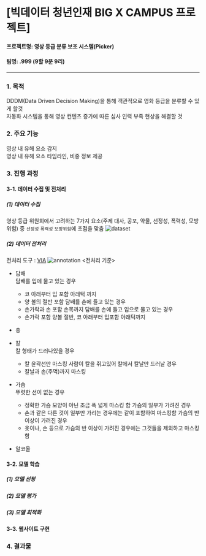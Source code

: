 #  [빅데이터 청년인재 BIG X CAMPUS 프로젝트]
#### 프로젝트명: 영상 등급 분류 보조 시스템(Picker) 
#### 팀명: .999 (9할 9푼 9리)
--- 

### 1. 목적
  DDDM(Data Driven Decision Making)을 통해 객관적으로 영화 등급을 분류할 수 있게 할것  
  자동화 시스템을 통해 영상 컨텐츠 증가에 따른 심사 인력 부족 현상을 해결할 것

### 2. 주요 기능
  영상 내 유해 요소 감지  
  영상 내 유해 요소 타임라인, 비중 정보 제공

### 3. 진행 과정
#### 3-1. 데이터 수집 및 전처리
##### (1) 데이터 수집
  영상 등급 위원회에서 고려하는 7가지 요소(주제 대사, 공포, 약물, 선정성, 폭력성, 모방위험) 중 `선정성` `폭력성` `모방위험`에 초점을 맞춤
  ![dataset](https://github.com/krispedia/.999/blob/master/_ect/dataset.jpg)  

##### (2) 데이터 전처리
  전처리 도구 : [VIA](http://www.robots.ox.ac.uk/~vgg/software/via/)
  ![annotation](https://github.com/krispedia/.999/blob/master/_ect/annotation.jpg)
  <전처리 기준>
  - 담배<br>
    담배를 입에 물고 있는 경우
    - 코 아래부터 입 포함 아래턱 까지
    - 양 볼의 절반 포함
    담배를 손에 들고 있는 경우
    - 손가락과 손 포함 손목까지
    담배를 손에 들고 입으로 물고 있는 경우
    - 손가락 포함 양볼 절반, 코 아래부터 입포함 아래턱까지
  - 총<br>

  - 칼<br>
    칼 형태가 드러나있을 경우
    - 칼 윤곽선만 마스킹
    사람이 칼을 쥐고있어 칼에서 칼날만 드러날 경우
    - 칼날과 손(주먹)까지 마스킹
  - 가슴<br>
    뚜렷한 선이 없는 경우
    - 정확한 가슴 모양이 아닌 조금 폭 넓게 마스킹 함
    가슴의 일부가 가려진 경우
    - 손과 같은 다른 것이 일부만 가리는 경우에는 같이 포함하여 마스킹함
    가슴의 반 이상이 가려진 경우
    - 옷이나, 손 등으로 가슴의 반 이상이 가려진 경우에는 그것들을 제외하고 마스킹함  
  - 알코올<br>
#### 3-2. 모델 학습
##### (1) 모델 선정
##### (2) 모델 평가
##### (3) 모델 최적화
#### 3-3. 웹사이트 구현

### 4. 결과물



